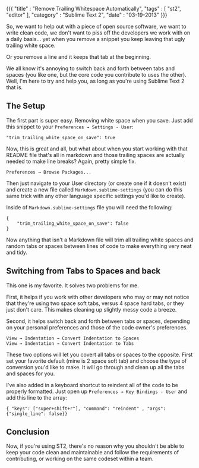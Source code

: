 {{{
  "title" : "Remove Trailing Whitespace Automatically",
  "tags"  : [ "st2", "editor" ],
  "category" : "Sublime Text 2",
  "date" : "03-19-2013"
}}}

So, we want to help out with a piece of open source software, we want to write clean code, we don't want to piss off the developers we work with on a daily basis... yet when you remove a snippet you keep leaving that ugly trailing white space.

Or you remove a line and it keeps that tab at the beginning. 

We all know it's annoying to switch back and forth between tabs and spaces (you like one, but the core code you contribute to uses the other). Well, I'm here to try and help you, as long as you're using Sublime Text 2 that is.

## The Setup

The first part is super easy. Removing white space when you save. Just add this snippet to your `Preferences → Settings - User`:  

	"trim_trailing_white_space_on_save": true

Now, this is great and all, but what about when you start working with that README file that's all in markdown and those trailing spaces are actually needed to make line breaks? Again, pretty simple fix.

`Preferences → Browse Packages...`

Then just navigate to your User directory (or create one if it doesn't exist) and create a new file called `Markdown.sublime-settings` (you can do this same trick with any other language specific settings you'd like to create).

Inside of `Markdown.sublime-settings` file you will need the following:

	{
		"trim_trailing_white_space_on_save": false
	}

Now anything that isn't a Markdown file will trim all trailing white spaces and random tabs or spaces between lines of code to make everything very neat and tidy.

## Switching from Tabs to Spaces and back

This one is my favorite. It solves two problems for me. 

First, it helps if you work with other developers who may or may not notice that they're using two space soft tabs, versus 4 space hard tabs, or they just don't care. This makes cleaning up slightly messy code a breeze.

Second, it helps switch back and forth between tabs or spaces, depending on your personal preferences and those of the code owner's preferences.

`View → Indentation → Convert Indentation to Spaces`  
`View → Indentation → Convert Indentation to Tabs`

These two options will let you covert all tabs or spaces to the opposite. First set your favorite default (mine is 2 space soft tab) and choose the type of conversion you'd like to make. It will go through and clean up all the tabs and spaces for you.

I've also added in a keyboard shortcut to reindent all of the code to be properly formatted. Just open up `Preferences → Key Bindings - User` and add this line to the array:   

	{ "keys": ["super+shift+r"], "command": "reindent" , "args": {"single_line": false}}

## Conclusion

Now, if you're using ST2, there's no reason why you shouldn't be able to keep your code clean and maintainable and follow the requirements of contributing, or working on the same codeset within a team.

